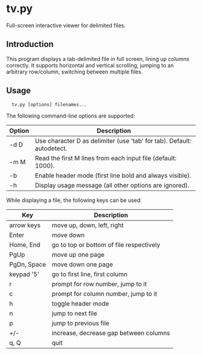 # tv.py
Full-screen interactive viewer for delimited files.

## Introduction
This program displays a tab-delimited file in full screen, lining up columns
correctly. It supports horizontal and vertical scrolling, jumping to an arbitrary row/column,
switching between multiple files.

## Usage

```
  tv.py [options] filenames...
```

The following command-line options are supported:

Option | Description
---------------|------------
  -d D | Use character D as delimiter (use 'tab' for tab). Default: autodetect.
  -m M | Read the first M lines from each input file (default: 1000).
  -b   | Enable header mode (first line bold and always visible).
  -h   | Display usage message (all other options are ignored).
  
While displaying a file, the following keys can be used:

Key | Description
----|------------
  arrow keys  | move up, down, left, right
  Enter       | move down
  Home, End   | go to top or bottom of file respectively
  PgUp        | move up one page
  PgDn, Space | move down one page
  keypad '5'  | go to first line, first column
  r           | prompt for row number, jump to it
  c           | prompt for column number, jump to it
  h           | toggle header mode
  n           | jump to next file
  p           | jump to previous file
  +/-         | increase, decrease gap between columns
  q, Q        | quit

